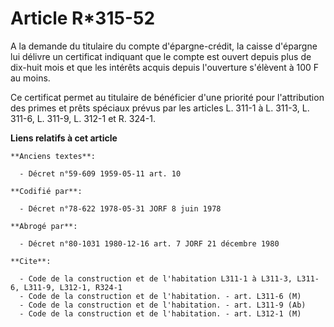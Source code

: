 # Article R*315-52

A la demande du titulaire du compte d'épargne-crédit, la caisse d'épargne lui délivre un certificat indiquant que le compte
est ouvert depuis plus de dix-huit mois et que les intérêts acquis depuis l'ouverture s'élèvent à 100 F au moins.

Ce certificat permet au titulaire de bénéficier d'une priorité pour l'attribution des primes et prêts spéciaux prévus par les
articles L. 311-1 à L. 311-3, L. 311-6, L. 311-9, L. 312-1 et R. 324-1.

**Liens relatifs à cet article**

	**Anciens textes**:

	  - Décret n°59-609 1959-05-11 art. 10

	**Codifié par**:

	  - Décret n°78-622 1978-05-31 JORF 8 juin 1978

	**Abrogé par**:

	  - Décret n°80-1031 1980-12-16 art. 7 JORF 21 décembre 1980

	**Cite**:

	  - Code de la construction et de l'habitation L311-1 à L311-3, L311-6, L311-9, L312-1, R324-1
	  - Code de la construction et de l'habitation. - art. L311-6 (M)
	  - Code de la construction et de l'habitation. - art. L311-9 (Ab)
	  - Code de la construction et de l'habitation. - art. L312-1 (M)
